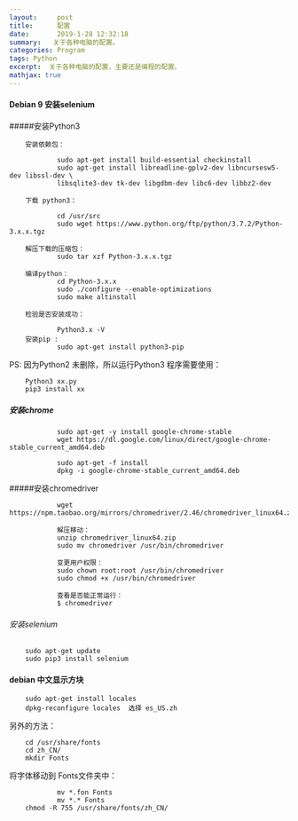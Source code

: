 ```yaml
---
layout:     post
title:      配置
date:       2019-1-28 12:32:18
summary:   关于各种电脑的配置。
categories: Program
tags: Python
excerpt:  关于各种电脑的配置，主要还是编程的配置。
mathjax: true
---
```

#### Debian 9 安装selenium 

#####安装Python3

        安装依赖包：

                sudo apt-get install build-essential checkinstall
                sudo apt-get install libreadline-gplv2-dev libncursesw5-dev libssl-dev \
                libsqlite3-dev tk-dev libgdbm-dev libc6-dev libbz2-dev

        下载 python3：

                cd /usr/src
                sudo wget https://www.python.org/ftp/python/3.7.2/Python-3.x.x.tgz
        
        解压下载的压缩包：
                sudo tar xzf Python-3.x.x.tgz
        
        编译python：
                cd Python-3.x.x
                sudo ./configure --enable-optimizations
                sudo make altinstall
                
        检验是否安装成功：
        
                Python3.x -V
        安装pip :
                sudo apt-get install python3-pip

PS: 因为Python2 未删除，所以运行Python3 程序需要使用：

        Python3 xx.py
        pip3 install xx 


##### 安装chrome 
                sudo apt-get -y install google-chrome-stable
                wget https://dl.google.com/linux/direct/google-chrome-stable_current_amd64.deb

                sudo apt-get -f install
                dpkg -i google-chrome-stable_current_amd64.deb

#####安装chromedriver

                wget https://npm.taobao.org/mirrors/chromedriver/2.46/chromedriver_linux64.zip
                
                解压移动：
                unzip chromedriver_linux64.zip
                sudo mv chromedriver /usr/bin/chromedriver
                
                变更用户权限：
                sudo chown root:root /usr/bin/chromedriver
                sudo chmod +x /usr/bin/chromedriver
                
                查看是否能正常运行：
                $ chromedriver

###### 安装selenium 

        sudo apt-get update
        sudo pip3 install selenium 


####  debian 中文显示方块

        sudo apt-get install locales
        dpkg-reconfigure locales  选择 es_US.zh

 另外的方法：

        cd /usr/share/fonts
        cd zh_CN/
        mkdir Fonts

将字体移动到 Fonts文件夹中：

                mv *.fon Fonts
                mv *.* Fonts
        chmod -R 755 /usr/share/fonts/zh_CN/


